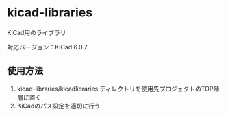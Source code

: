 # kicad-libraries
KiCad用のライブラリ

対応バージョン：KiCad 6.0.7


## 使用方法
1. kicad-libraries/kicadlibraries ディレクトリを使用先プロジェクトのTOP階層に置く
2. KiCadのパス設定を適切に行う
